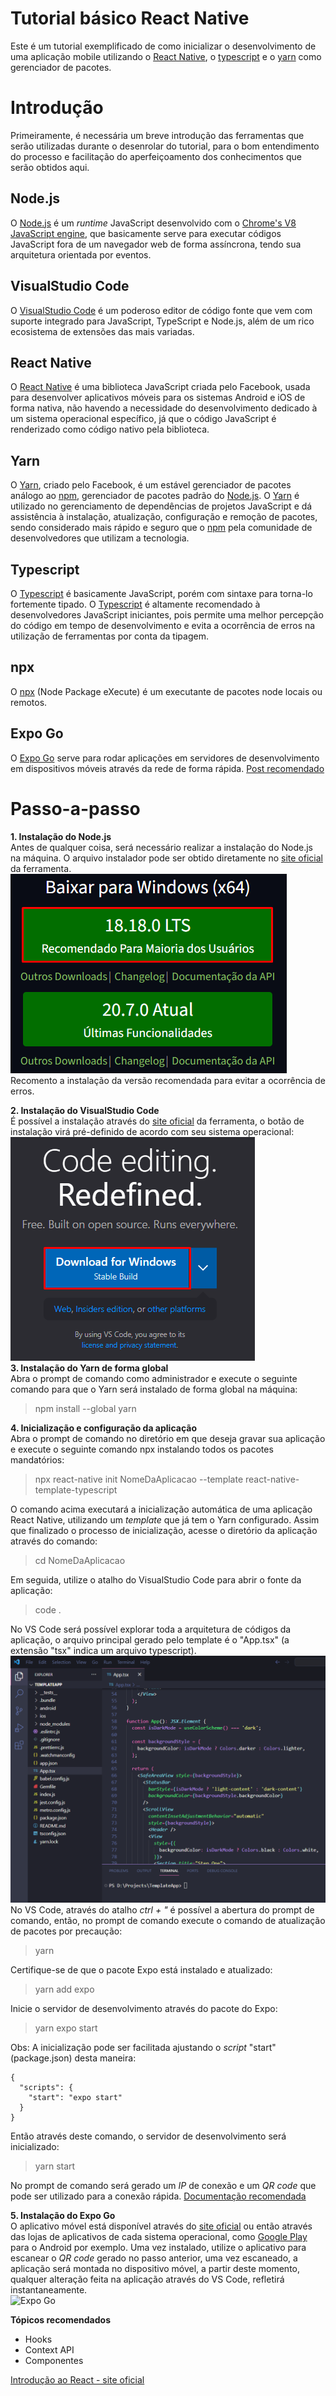 
# Tutorial básico React Native
Este é um tutorial exemplificado de como inicializar o desenvolvimento de uma aplicação mobile utilizando o [React Native](https://reactnative.dev), o [typescript](https://www.typescriptlang.org) e o [yarn](https://yarnpkg.com) como gerenciador de pacotes.

# Introdução 
Primeiramente, é necessária um breve introdução das ferramentas que serão utilizadas durante o desenrolar do tutorial, para o bom entendimento do processo e facilitação do aperfeiçoamento dos conhecimentos que serão  obtidos aqui.

## Node.js
O [Node.js](https://nodejs.org/pt-br) é um *runtime* JavaScript desenvolvido com o [Chrome's V8 JavaScript engine](https://v8.dev/), que basicamente serve para executar códigos JavaScript fora de um navegador web de forma assíncrona, tendo sua arquitetura orientada por eventos.

## VisualStudio Code
O [VisualStudio Code](https://code.visualstudio.com) é um poderoso editor de código fonte que vem com suporte integrado para JavaScript, TypeScript e Node.js, além de um rico ecosistema de extensões das mais variadas.

## React Native
O [React Native](https://reactnative.dev) é uma biblioteca JavaScript criada pelo Facebook, usada para desenvolver aplicativos móveis para os sistemas Android e iOS de forma nativa, não havendo a necessidade do desenvolvimento dedicado à um sistema operacional específico, já que o código JavaScript é renderizado como código nativo pela biblioteca.

## Yarn
O [Yarn](https://yarnpkg.com), criado pelo Facebook, é um estável gerenciador de pacotes análogo ao [npm](https://www.npmjs.com), gerenciador de pacotes padrão do [Node.js](https://nodejs.org/pt-br). O [Yarn](https://yarnpkg.com) é utilizado no gerenciamento de dependências de projetos JavaScript e dá assistência à instalação, atualização, configuração e remoção de pacotes, sendo considerado mais rápido e seguro que o [npm](https://www.npmjs.com) pela comunidade de desenvolvedores que utilizam a tecnologia.

## Typescript
O [Typescript](https://www.typescriptlang.org) é basicamente JavaScript, porém com sintaxe para torna-lo fortemente tipado. O [Typescript](https://www.typescriptlang.org) é altamente recomendado à desenvolvedores JavaScript iniciantes, pois permite uma melhor percepção do código em tempo de desenvolvimento e evita a ocorrência de erros na utilização de ferramentas por conta da tipagem.

## npx
O [npx](https://docs.npmjs.com/cli/v7/commands/npx) (Node Package eXecute) é um executante de pacotes node locais ou remotos.

## Expo Go
O [Expo Go](https://expo.dev/client) serve para rodar aplicações em servidores de desenvolvimento em dispositivos móveis através da rede de forma rápida.
[Post recomendado](https://blog.rocketseat.com.br/expo-react-native/)

# Passo-a-passo
 **1. Instalação do Node.js**
 <br />
Antes de qualquer coisa, será necessário realizar a instalação do Node.js na máquina. O arquivo instalador pode ser obtido diretamente no [site oficial](https://nodejs.org/pt-br) da ferramenta.
<br />
![Botão de instalação do Node.js no site oficial](https://github.com/hiagoindalecio/TemplateApp/blob/main/Node.png?raw=true)
<br />
Recomento a instalação da versão recomendada para evitar a ocorrência de erros.

**2. Instalação do VisualStudio Code**
<br />
É possível a instalação através do [site oficial](https://code.visualstudio.com) da ferramenta, o botão de instalação virá pré-definido de acordo com seu sistema operacional:
<br />
![Botão de instalação do VisualStudio Code no site oficial](https://github.com/hiagoindalecio/TemplateApp/blob/main/VsCode.png?raw=true)
<br />
**3. Instalação do Yarn de forma global**
<br />
Abra o prompt de comando como administrador e execute o seguinte comando para que o Yarn será instalado de forma global na máquina:
> npm install --global yarn

**4. Inicialização e configuração da aplicação**
<br />
Abra o prompt de comando no diretório em que deseja gravar sua aplicação e execute o seguinte comando npx instalando todos os pacotes mandatórios:
> npx react-native init NomeDaAplicacao --template react-native-template-typescript

O comando acima executará a inicialização automática de uma aplicação React Native, utilizando um *template* que já tem o Yarn configurado. Assim que finalizado o processo de inicialização, acesse o diretório da aplicação através do comando:
> cd NomeDaAplicacao

Em seguida, utilize o atalho do VisualStudio Code para abrir o fonte da aplicação:
> code .

No VS Code será possível explorar toda a arquitetura de códigos da aplicação, o arquivo principal gerado pelo template é o "App.tsx" (a extensão "tsx" indica um arquivo typescript).
<br />
![enter image description here](https://github.com/hiagoindalecio/TemplateApp/blob/main/OpenVSCode.png?raw=true)
<br />
No VS Code, através do atalho *ctrl + "* é possível a abertura do prompt de comando, então, no prompt de comando execute o comando de atualização de pacotes por precaução:
> yarn

Certifique-se de que o pacote Expo está instalado e atualizado:
> yarn add expo

Inicie o servidor de desenvolvimento através do pacote do Expo:
> yarn expo start

Obs: A inicialização pode ser facilitada ajustando o *script* "start" (package.json) desta maneira:

    {  
	  "scripts": {  
		"start": "expo start"  
	  } 
    }

Então através deste comando, o servidor de desenvolvimento será inicializado:
> yarn start

No prompt de comando será gerado um *IP* de conexão e um *QR code* que pode ser utilizado para a conexão rápida.
[Documentação recomendada](https://reactnative.dev/docs/environment-setup?package-manager=yarn)

**5. Instalação do Expo Go**
<br />
O aplicativo móvel está disponível através do [site oficial](https://expo.dev/client) ou então através das lojas de aplicativos de cada sistema operacional, como [Google Play](https://play.google.com/store/apps/details?id=host.exp.exponent&hl=pt_BR&gl=US) para o Android por exemplo.
Uma vez instalado, utilize o aplicativo para escanear o *QR code* gerado no passo anterior, uma vez escaneado, a aplicação será montada no dispositivo móvel, a partir deste momento, qualquer alteração feita na aplicação através do VS Code, refletirá instantaneamente.
<br />
<img src="https://static.expo.dev/static/images/client/expo-go-android.avif" alt="Expo Go" style="height:350px;"/>
<br />

**Tópicos recomendados**
* Hooks
* Context API
* Componentes

[Introdução ao React - site oficial](https://reactnative.dev/docs/intro-react)
